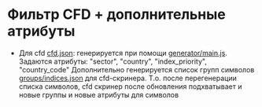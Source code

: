 ﻿# Фильтр CFD + дополнительные атрибуты

* Для cfd [cfd.json](./cfd.json): генерируется при помощи [generator/main.js](./generator/main.js).
Задаются атрибуты: "sector", "country", "index_priority", "country_code"
Дополнительно генерируется список групп символов [groups/indices.json](../groups/indices.json) для cfd-скринера.
Т.о. после перегенерации списка символов, cfd скринер после обновления подхватывает и новые группы и новые атрибуты для символов